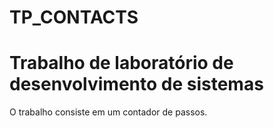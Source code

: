 # TP_CONTACTS

# Trabalho de laboratório de desenvolvimento de sistemas 

O trabalho consiste em um contador de passos.


